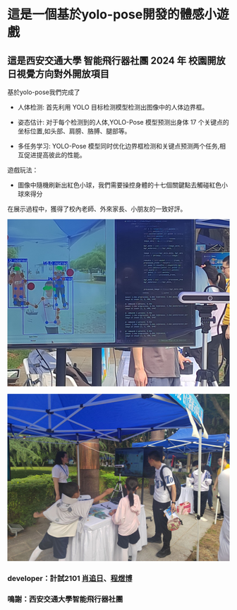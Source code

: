 
# 這是一個基於yolo-pose開發的體感小遊戲

## 這是西安交通大學 智能飛行器社團 2024 年 校園開放日視覺方向對外開放項目

基於yolo-pose我們完成了

- 人体检测: 首先利用 YOLO 目标检测模型检测出图像中的人体边界框。

- 姿态估计: 对于每个检测到的人体,YOLO-Pose 模型预测出身体 17 个关键点的坐标位置,如头部、肩膀、胳膊、腿部等。

- 多任务学习: YOLO-Pose 模型同时优化边界框检测和关键点预测两个任务,相互促进提高彼此的性能。

遊戲玩法：

- 圖像中隨機刷新出紅色小球，我們需要操控身體的十七個關鍵點去觸碰紅色小球來得分


在展示過程中，獲得了校內老師、外來家長、小朋友的一致好評。

![](./pics/show1.jpg)

![](./pics/show2.jpg)

### developer：計試2101 [肖追日](https://github.com/6902140)、[程煜博](https://github.com/PeaShooter01)

### 鳴謝：西安交通大學智能飛行器社團


